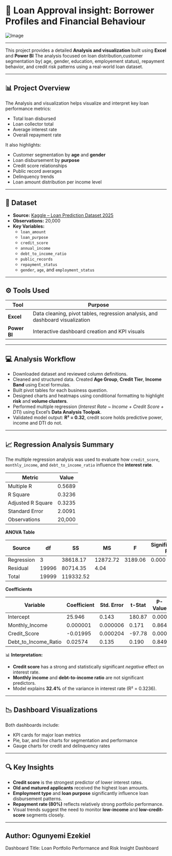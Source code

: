 # 🏦 Loan Approval insight: Borrower Profiles and Financial Behaviour
![Image](https://github.com/user-attachments/assets/4e76dada-0293-43fe-befa-4c31e897e4d3)

---


This project provides a detailed **Analysis and visualization** built using **Excel** and **Power BI**
The analysis focused on loan distribution,customer segmentation by( age, gender, education, employement status), repayment behavior, and credit risk patterns using a real-world loan dataset.

---

## 📊 Project Overview

The Analysis and visualization helps visualize and interpret key loan performance metrics:
- Total loan disbursed  
- Loan collector total  
- Average interest rate
- Overall repayment rate 

It also highlights:
- Customer segmentation by **age** and **gender**
- Loan disbursement by **purpose**
- Credit score relationships
- Public record averages
- Delinquency trends
- Loan amount distribution per income level

---

## 🧮 Dataset

- **Source:** [Kaggle – Loan Prediction Dataset 2025](https://www.kaggle.com/datasets/nabihazahid/loan-prediction-dataset-2025)
- **Observations:** 20,000  
- **Key Variables:**
  - `loan_amount`
  - `loan_purpose`
  - `credit_score`
  - `annual_income`
  - `debt_to_income_ratio`
  - `public_records`
  - `repayment_status`
  - `gender`, `age`, and `employment_status`

---

## ⚙️ Tools Used

| Tool | Purpose |
|------|----------|
| **Excel** | Data cleaning, pivot tables, regression analysis, and dashboard visualization |
| **Power BI** | Interactive dashboard creation and KPI visuals |

---
## 💻 Analysis Workflow

- Downloaded dataset and reviewed column definitions.  
- Cleaned and structured data. Created **Age Group**, **Credit Tier**, **Income Band** using Excel formulas.  
- Built pivot tables for each business question.  
- Designed charts and heatmaps using conditional formatting to highlight **risk** and **volume clusters**.  
- Performed multiple regression (*Interest Rate ~ Income + Credit Score + DTI*) using Excel’s **Data Analysis Toolpak**.  
- Validated model output: **R² = 0.32**, credit score holds predictive power, income and DTI do not.
---

## 📈 Regression Analysis Summary

The multiple regression analysis was used to evaluate how `credit_score`, `monthly_income`, and `debt_to_income_ratio` influence the **interest rate**.

| Metric | Value |
|---------|-------|
| Multiple R | 0.5689 |
| R Square | 0.3236 |
| Adjusted R Square | 0.3235 |
| Standard Error | 2.0091 |
| Observations | 20,000 |

**ANOVA Table**

| Source | df | SS | MS | F | Significance F |
|---------|----|----|----|---|----------------|
| Regression | 3 | 38618.17 | 12872.72 | 3189.06 | 0.000 |
| Residual | 19996 | 80714.35 | 4.04 |  |  |
| Total | 19999 | 119332.52 |  |  |  |

**Coefficients**

| Variable | Coefficient | Std. Error | t-Stat | P-Value | Lower 95% | Upper 95% |
|-----------|-------------|-------------|---------|----------|------------|------------|
| Intercept | 25.946 | 0.143 | 180.87 | 0.000 | 25.665 | 26.227 |
| Monthly_Income | 0.000001 | 0.000006 | 0.171 | 0.864 | -0.000011 | 0.000013 |
| Credit_Score | -0.01995 | 0.000204 | -97.78 | 0.000 | -0.02035 | -0.01955 |
| Debt_to_Income_Ratio | 0.02574 | 0.135 | 0.190 | 0.849 | -0.239 | 0.291 |

📊 **Interpretation:**
- **Credit score** has a strong and statistically significant *negative* effect on interest rate.
- **Monthly income** and **debt-to-income ratio** are not significant predictors.
- Model explains **32.4%** of the variance in interest rate (R² = 0.3236).

---

## 📉 Dashboard Visualizations

Both dashboards include:
- KPI cards for major loan metrics  
- Pie, bar, and line charts for segmentation and performance  
- Gauge charts for credit and delinquency rates  

---

## 🔍 Key Insights

- **Credit score** is the strongest predictor of lower interest rates.
- **Old and matured applicants** received the highest loan amounts.
- **Employment type** and **loan purpose** significantly influence loan disbursement patterns.
- **Repayment rate (80%)** reflects relatively strong portfolio performance.
- Visual trends suggest the need to monitor **low-income** and **low-credit-score** segments closely.

---



  ## Author: Ogunyemi Ezekiel
Dashboard Title: Loan Portfolio Performance and Risk Insight Dashboard
